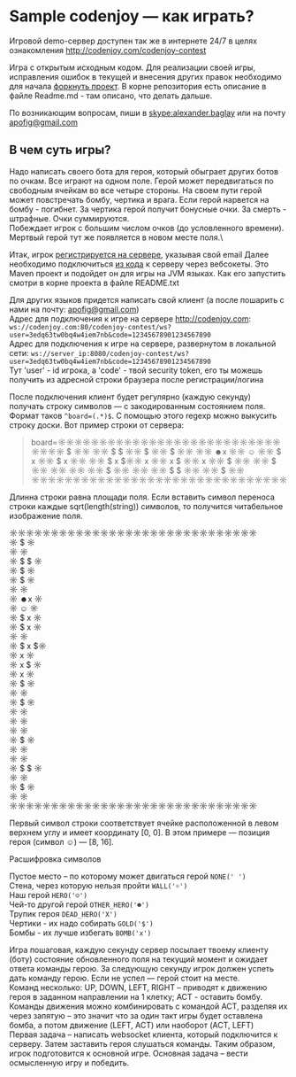 <meta charset="UTF-8">

# Sample codenjoy — как играть?

Игровой demo-сервер доступен так же в интернете 24/7 в целях 
ознакомления <a href="http://codenjoy.com/codenjoy-contest"> http://codenjoy.com/codenjoy-contest </a>

Игра с открытым исходным кодом. Для реализации своей игры, исправления ошибок в текущей и внесения других правок 
необходимо для начала <a href="https://github.com/codenjoyme/codenjoy">форкнуть проект</a>.
В корне репозитория есть описание в файле Readme.md - там описано, что делать дальше.

По возникающим вопросам, пиши в <a href="skype:alexander.baglay">skype:alexander.baglay</a>
или на почту <a href="mailto:apofig@gmail.com">apofig@gmail.com</a>

## В чем суть игры?
Надо написать своего бота для героя, который обыграет других ботов по очкам. Все играют на одном поле. 
Герой может передвигаться по свободным ячейкам во все четыре стороны. На своем пути герой может повстречать бомбу, 
чертика и врага. Если герой нарвется на бомбу - погибнет. За чертика герой получит бонусные очки. За смерть - штрафные. 
Очки суммируются.\
Побеждает игрок с большим числом очков (до условленного времени). Мертвый герой тут же появляется в новом месте поля.\

Итак, игрок <a href="register?gameName=sample"> регистрируется на сервере</a>, указывая свой email
Далее необходимо подключиться <a href="resources/user/sample-servers.zip">из кода</a> к серверу через вебсокеты. 
Это Maven проект и подойдет он для игры на JVM языках. Как его запустить смотри в корне проекта в файле README.txt

Для других языков придется написать свой клиент (а после пошарить с нами на почту: apofig@gmail.com)\
Адрес для подключения к игре на сервере http://codenjoy.com: 
`ws://codenjoy.com:80/codenjoy-contest/ws?user=3edq63tw0bq4w4iem7nb&code=12345678901234567890`\
Адрес для подключения к игре на сервере, развернутом в локальной сети: 
`ws://server_ip:8080/codenjoy-contest/ws?user=3edq63tw0bq4w4iem7nb&code=12345678901234567890`\
Тут 'user' - id игрока, a 'code' - твой security token, его ты можешь получить из адресной
строки браузера после регистрации/логина

После подключения клиент будет регулярно (каждую секунду) получать строку символов — с закодированным состоянием поля. 
Формат таков `^board=(.*)$`. C помощью этого regexp можно выкусить строку доски.
Вот пример строки от сервера:
> board=☼☼☼☼☼☼☼☼☼☼☼☼☼☼☼☼☼☼☼☼☼☼☼☼☼☼☼☼☼☼☼          $                 ☼☼                            ☼☼   $              $         ☼☼                       $    ☼☼  $                         ☼☼                            ☼☼        ☻x                  ☼☼               ☺            ☼☼        $ x                 ☼☼        $  x                ☼☼                            ☼☼ $         x               $☼☼         x                  ☼☼         x    $             ☼☼         x                  ☼☼    $                       ☼☼                            ☼☼                       $    ☼☼                            ☼☼                            ☼☼                            ☼☼            $               ☼☼                            ☼☼                            ☼☼       $                $   ☼☼                            ☼☼                $           ☼☼                            ☼☼☼☼☼☼☼☼☼☼☼☼☼☼☼☼☼☼☼☼☼☼☼☼☼☼☼☼☼☼☼

Длинна строки равна площади поля. Если вставить символ переноса строки каждые sqrt(length(string)) символов, 
то получится читабельное изображение поля.

☼☼☼☼☼☼☼☼☼☼☼☼☼☼☼☼☼☼☼☼☼☼☼☼☼☼☼☼☼☼\
☼          $                 ☼\
☼                            ☼\
☼   $              $         ☼\
☼                       $    ☼\
☼  $                         ☼\
☼                            ☼\
☼        ☻x                  ☼\
☼               ☺            ☼\
☼        $ x                 ☼\
☼        $  x                ☼\
☼                            ☼\
☼ $         x               $☼\
☼         x                  ☼\
☼         x    $             ☼\
☼         x                  ☼\
☼    $                       ☼\
☼                            ☼\
☼                       $    ☼\
☼                            ☼\
☼                            ☼\
☼                            ☼\
☼            $               ☼\
☼                            ☼\
☼                            ☼\
☼       $                $   ☼\
☼                            ☼\
☼                $           ☼\
☼                            ☼\
☼☼☼☼☼☼☼☼☼☼☼☼☼☼☼☼☼☼☼☼☼☼☼☼☼☼☼☼☼☼

Первый символ строки соответствует ячейке расположенной в левом верхнем углу и имеет координату [0, 0]. 
В этом примере — позиция героя (символ ☺) — [8, 16].

Расшифровка символов

Пустое место – по которому может двигаться герой `NONE(' ')`\
Cтена, через которую нельзя пройти `WALL('☼')`\
Наш герой `HERO('☺')`\
Чей-то другой герой `OTHER_HERO('☻')`\
Трупик героя `DEAD_HERO('X')`\
Чертики - их надо собирать `GOLD('$')`\
Бомбы - их лучше избегать `BOMB('x')`

Игра пошаговая, каждую секунду сервер посылает твоему клиенту (боту) состояние обновленного поля на текущий момент 
и ожидает ответа команды герою. За следующую секунду игрок должен успеть дать команду герою. Если не успел — герой 
стоит на месте.\
Команд несколько: UP, DOWN, LEFT, RIGHT – приводят к движению героя в заданном направлении на 1 клетку; 
ACT - оставить бомбу. Команды движения можно комбинировать с командой ACT, разделяя их через запятую – это значит 
что за один такт игры будет оставлена бомба, а потом движение (LEFT, ACT) или наоборот (ACT, LEFT)\
Первая задача – написать websocket клиента, который подключится к серверу. Затем заставить героя слушаться команды. 
Таким образом, игрок подготовится к основной игре. Основная задача – вести осмысленную игру и победить.